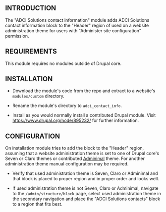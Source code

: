 INTRODUCTION
------------

The "ADCI Solutions contact information" module adds ADCI Solutions contact information block to the "Header" region
of used on a website administration theme for users with "Administer site configuration" permission.


REQUIREMENTS
------------

This module requires no modules outside of Drupal core.


INSTALLATION
------------
 * Download the module's code from the repo and extract to a website's `modules/custom` directory.

 * Rename the module's directory to `adci_contact_info`.

 * Install as you would normally install a contributed Drupal module. Visit
   https://www.drupal.org/node/895232/ for further information.


CONFIGURATION
-------------

On installation module tries to add the block to the "Header" region, assuming that a website administration theme is
set to one of Drupal core's Seven or Claro themes or contributed
[Adminimal](https://www.drupal.org/project/adminimal_theme) theme. For another administration theme manual configuration
may be required.

 * Verify that used administration theme is Seven, Claro or Adminimal and that block is placed to proper region and in
   proper order and looks well.

 * If used administration theme is not Seven, Claro or Adminimal, navigate to the `/admin/structure/block` page, select
   used administration theme in the secondary navigation and place the "ADCI Solutions contacts" block to a region that
   fits best.
